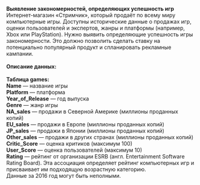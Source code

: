 <b>Выявление закономерностей, определяющих успешность игр</b><br/>
Интернет-магазин «Стримчик», который продаёт по всему миру компьютерные игры. Доступны исторические данные о продажах игр, оценки пользователей и экспертов, жанры и платформы (например, Xbox или PlayStation). Нужно выявить определяющие успешность игры закономерности. Это должно позволить сделать ставку на потенциально популярный продукт и спланировать рекламные кампании. <br/><br/>
<b>Описание данных:</b><br/><br/>
<b>Таблица games:</b><br/>
<b>Name</b> — название игры<br/>
<b>Platform</b> — платформа<br/>
<b>Year_of_Release</b> — год выпуска<br/>
<b>Genre</b> — жанр игры<br/>
<b>NA_sales</b> — продажи в Северной Америке (миллионы проданных копий)<br/>
<b>EU_sales</b> — продажи в Европе (миллионы проданных копий)<br/>
<b>JP_sales</b> — продажи в Японии (миллионы проданных копий)<br/>
<b>Other_sales</b> — продажи в других странах (миллионы проданных копий)<br/>
<b>Critic_Score</b> — оценка критиков (максимум 100)<br/>
<b>User_Score</b> — оценка пользователей (максимум 10)<br/>
<b>Rating</b> — рейтинг от организации ESRB (англ. Entertainment Software Rating Board). Эта ассоциация определяет рейтинг компьютерных игр и присваивает им подходящую возрастную категорию.<br/>
Данные за 2016 год могут быть неполными.
